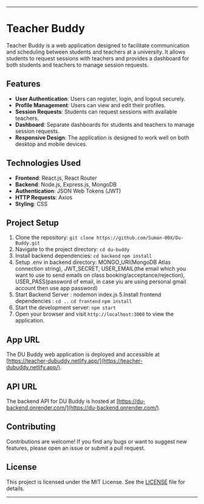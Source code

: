 
---

# Teacher Buddy

Teacher Buddy is a web application designed to facilitate communication and scheduling between students and teachers at a university. It allows students to request sessions with teachers and provides a dashboard for both students and teachers to manage session requests.

## Features

- **User Authentication**: Users can register, login, and logout securely.
- **Profile Management**: Users can view and edit their profiles.
- **Session Requests**: Students can request sessions with available teachers.
- **Dashboard**: Separate dashboards for students and teachers to manage session requests.
- **Responsive Design**: The application is designed to work well on both desktop and mobile devices.

## Technologies Used

- **Frontend**: React.js, React Router
- **Backend**: Node.js, Express.js, MongoDB
- **Authentication**: JSON Web Tokens (JWT)
- **HTTP Requests**: Axios
- **Styling**: CSS

## Project Setup

1. Clone the repository: `git clone https://github.com/Suman-00X/Du-Buddy.git`
2. Navigate to the project directory: `cd du-buddy`
3. Install backend dependencies: `cd backend` `npm install`
4. Setup .env in backend directory: MONGO_URI(MongoDB Atlas connection string), JWT_SECRET, USER_EMAIL(the email which you want to use to send emails on class booking/acceptance/rejection), USER_PASS(password of email, in case yiu are using personal gmail account then use app password)
5. Start Backend Server : nodemon index.js
5.Install frontend dependencies : `cd ..` `cd frontend` `npm install`  
6. Start the development server: `npm start`
7. Open your browser and visit `http://localhost:3000` to view the application.

## App URL

The DU Buddy web application is deployed and accessible at [https://teacher-dubuddy.netlify.app/](https://teacher-dubuddy.netlify.app/).

## API URL

The backend API for DU Buddy is hosted at [https://du-backend.onrender.com/](https://du-backend.onrender.com/).

## Contributing

Contributions are welcome! If you find any bugs or want to suggest new features, please open an issue or submit a pull request.

## License

This project is licensed under the MIT License. See the [LICENSE](LICENSE) file for details.

---
